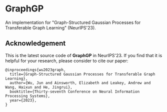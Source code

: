 # GraphGP
An implementation for "Graph-Structured Gaussian Processes for Transferable Graph Learning" (NeurIPS'23).

## Acknowledgement
This is the latest source code of **GraphGP** in NeurIPS'23. If you find that it is helpful for your research, please consider to cite our paper:

```
@inproceedings{wu2023graph,
  title={Graph-Structured Gaussian Processes for Transferable Graph Learning},
  author={Wu, Jun and Ainsworth, Elizabeth and Leakey, Andrew and Wang, Haixun and He, Jingrui},
  booktitle={Thirty-seventh Conference on Neural Information Processing Systems},
  year={2023},
}
```
